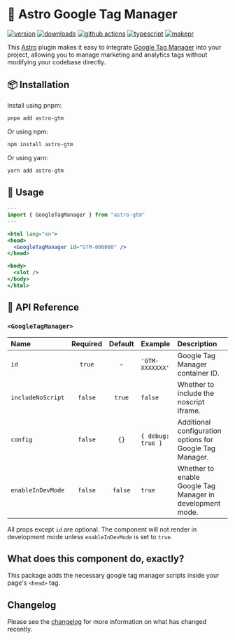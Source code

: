 # 🚀 Astro Google Tag Manager

[![version][version-badge]][npm]
[![downloads][downloads-badge]][npm]
[![github actions][github-actions-badge]][github-actions]
[![typescript][typescript-badge]][typescript]
[![makepr][makepr-badge]][makepr]

This [Astro](https://astro.build/) plugin makes it easy to integrate [Google Tag Manager](https://tagmanager.google.com/) into your project, allowing you to manage marketing and analytics tags without modifying your codebase directly.

## 📦 Installation

Install using pnpm:

```bash
pnpm add astro-gtm
```

Or using npm:

```bash
npm install astro-gtm
```

Or using yarn:

```bash
yarn add astro-gtm
```

## 🥑 Usage

```jsx layout.astro
---
import { GoogleTagManager } from "astro-gtm"
---

<html lang="en">
<head>
  <GoogleTagManager id="GTM-000000" />
</head>

<body>
  <slot />
</body>
</html>
```

## 📖 API Reference

### `<GoogleTagManager>`

| Name              | Required | Default | Example           | Description                                               |
| :---------------- | :------: | :-----: | :---------------- | :-------------------------------------------------------- |
| `id`              |  `true`  |    -    | `'GTM-XXXXXXX'`   | Google Tag Manager container ID.                          |
| `includeNoScript` | `false`  | `true`  | `false`           | Whether to include the noscript iframe.                   |
| `config`          | `false`  |  `{}`   | `{ debug: true }` | Additional configuration options for Google Tag Manager.  |
| `enableInDevMode` | `false`  | `false` | `true`            | Whether to enable Google Tag Manager in development mode. |

All props except `id` are optional. The component will not render in development mode unless `enableInDevMode` is set to `true`.

## What does this component do, exactly?

This package adds the necessary google tag manager scripts inside your page's `<head>` tag.

## Changelog

Please see the [changelog](CHANGELOG.md) for more information on what has changed recently.

<!-- Readme Badges -->

[npm]: https://npmjs.com/package/astro-gtm
[version-badge]: https://img.shields.io/npm/v/astro-gtm.svg
[downloads-badge]: https://img.shields.io/npm/dt/astro-gtm
[github-actions]: https://github.com/codiume/orbit/actions
[github-actions-badge]: https://github.com/codiume/orbit/actions/workflows/node.js.yml/badge.svg
[typescript]: https://npmjs.com/package/astro-gtm
[typescript-badge]: https://img.shields.io/npm/types/astro-gtm
[makepr]: https://makeapullrequest.com
[makepr-badge]: https://img.shields.io/badge/PRs-welcome-brightgreen.svg
